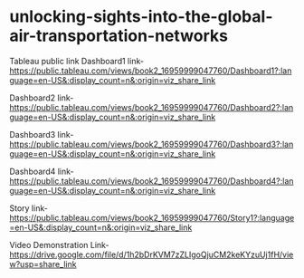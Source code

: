 # unlocking-sights-into-the-global-air-transportation-networks

Tableau public link
Dashboard1 link-
https://public.tableau.com/views/book2_16959999047760/Dashboard1?:language=en-US&:display_count=n&:origin=viz_share_link

Dashboard2 link-
https://public.tableau.com/views/book2_16959999047760/Dashboard2?:language=en-US&:display_count=n&:origin=viz_share_link

Dashboard3 link-
https://public.tableau.com/views/book2_16959999047760/Dashboard3?:language=en-US&:display_count=n&:origin=viz_share_link

Dashboard4 link-
https://public.tableau.com/views/book2_16959999047760/Dashboard4?:language=en-US&:display_count=n&:origin=viz_share_link

Story link-
https://public.tableau.com/views/book2_16959999047760/Story1?:language=en-US&:display_count=n&:origin=viz_share_link

Video Demonstration Link-
https://drive.google.com/file/d/1h2bDrKVM7zZLIgoQjuCM2keKYzuUj1fH/view?usp=share_link

